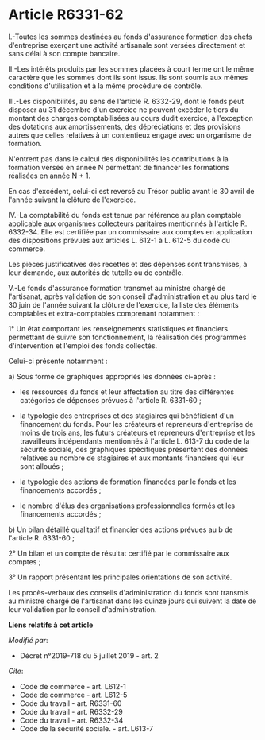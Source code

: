 # Article R6331-62

I.-Toutes les sommes destinées au fonds d'assurance formation des chefs d'entreprise exerçant une activité artisanale sont
versées directement et sans délai à son compte bancaire. 

II.-Les intérêts produits par les sommes placées à court terme ont le même caractère que les sommes dont ils sont issus. Ils
sont soumis aux mêmes conditions d'utilisation et à la même procédure de contrôle. 

III.-Les disponibilités, au sens de l'article R. 6332-29, dont le fonds peut disposer au 31 décembre d'un exercice ne peuvent
excéder le tiers du montant des charges comptabilisées au cours dudit exercice, à l'exception des dotations aux
amortissements, des dépréciations et des provisions autres que celles relatives à un contentieux engagé avec un organisme de
formation. 

N'entrent pas dans le calcul des disponibilités les contributions à la formation versée en année N permettant de financer les
formations réalisées en année N + 1. 

En cas d'excédent, celui-ci est reversé au Trésor public avant le 30 avril de l'année suivant la clôture de l'exercice. 

IV.-La comptabilité du fonds est tenue par référence au plan comptable applicable aux organismes collecteurs paritaires
mentionnés à l'article R. 6332-34. Elle est certifiée par un commissaire aux comptes en application des dispositions prévues
aux articles L. 612-1 à L. 612-5 du code du commerce. 

Les pièces justificatives des recettes et des dépenses sont transmises, à leur demande, aux autorités de tutelle ou de
contrôle. 

V.-Le fonds d'assurance formation transmet au ministre chargé de l'artisanat, après validation de son conseil
d'administration et au plus tard le 30 juin de l'année suivant la clôture de l'exercice, la liste des éléments comptables et
extra-comptables comprenant notamment : 

1° Un état comportant les renseignements statistiques et financiers permettant de suivre son fonctionnement, la réalisation
des programmes d'intervention et l'emploi des fonds collectés. 

Celui-ci présente notamment : 

a) Sous forme de graphiques appropriés les données ci-après :

- les ressources du fonds et leur affectation au titre des différentes catégories de dépenses prévues à l'article R.
6331-60 ;

- la typologie des entreprises et des stagiaires qui bénéficient d'un financement du fonds. Pour les créateurs et repreneurs
d'entreprise de moins de trois ans, les futurs créateurs et repreneurs d'entreprise et les travailleurs indépendants
mentionnés à l'article L. 613-7 du code de la sécurité sociale, des graphiques spécifiques présentent des données relatives
au nombre de stagiaires et aux montants financiers qui leur sont alloués ;

- la typologie des actions de formation financées par le fonds et les financements accordés ;

- le nombre d'élus des organisations professionnelles formés et les financements accordés ; 

b) Un bilan détaillé qualitatif et financier des actions prévues au b de l'article R. 6331-60 ; 

2° Un bilan et un compte de résultat certifié par le commissaire aux comptes ; 

3° Un rapport présentant les principales orientations de son activité. 

Les procès-verbaux des conseils d'administration du fonds sont transmis au ministre chargé de l'artisanat dans les quinze
jours qui suivent la date de leur validation par le conseil d'administration.

**Liens relatifs à cet article**

_Modifié par_:

  - Décret n°2019-718 du 5 juillet 2019 - art. 2

_Cite_:

  - Code de commerce - art. L612-1
  - Code de commerce - art. L612-5
  - Code du travail - art. R6331-60
  - Code du travail - art. R6332-29
  - Code du travail - art. R6332-34
  - Code de la sécurité sociale. - art. L613-7

